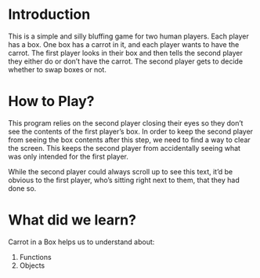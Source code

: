 # Introduction
This is a simple and silly bluffing game for two human players. Each player has a box. One box has a carrot in it, and each player wants to have the carrot. The first player looks in their box and then tells the second player they either do or don’t have the carrot. The second player gets to decide whether to swap boxes or not.

# How to Play?
This program relies on the second player closing their eyes so they don’t see the contents of the first player’s box. In order to keep the second player from seeing the box contents after this step, we need to find a way to clear the screen. This keeps the second player from accidentally seeing what was only intended for the first player. 

While the second player could always scroll up to see this text, it’d be obvious to the first player, who’s sitting right next to them, that they had done so.

# What did we learn?
Carrot in a Box helps us to understand about:

1. Functions
2. Objects

